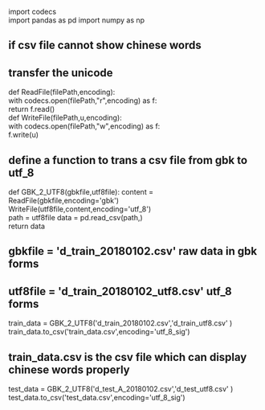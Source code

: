 import codecs  
import pandas as pd
import numpy as np


## if csv file cannot show chinese words 
## transfer the unicode

def ReadFile(filePath,encoding):  
    with codecs.open(filePath,"r",encoding) as f:  
        return f.read()  
def WriteFile(filePath,u,encoding):  
    with codecs.open(filePath,"w",encoding) as f:  
        f.write(u)  

## define a function to trans a csv file from gbk to utf_8        
def GBK_2_UTF8(gbkfile,utf8file): 
    content = ReadFile(gbkfile,encoding='gbk')  
    WriteFile(utf8file,content,encoding='utf_8')  
    path = utf8file 
    data = pd.read_csv(path,)  
    return data

## gbkfile = 'd_train_20180102.csv'  raw data in gbk forms
## utf8file = 'd_train_20180102_utf8.csv'  utf_8 forms
train_data = GBK_2_UTF8('d_train_20180102.csv','d_train_utf8.csv' )  
train_data.to_csv('train_data.csv',encoding='utf_8_sig')  
## train_data.csv is the csv file which can display chinese words properly

test_data = GBK_2_UTF8('d_test_A_20180102.csv','d_test_utf8.csv' )  
test_data.to_csv('test_data.csv',encoding='utf_8_sig')  

